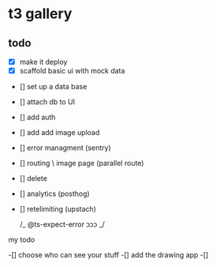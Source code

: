 # t3 gallery

## todo

- [x] make it deploy
- [x] scaffold basic ui with mock data
- [] set up a data base
- [] attach db to UI
- [] add auth
- [] add add image upload
- [] error managment (sentry)
- [] routing \ image page (parallel route)
- [] delete
- [] analytics (posthog)
- [] retelimiting (upstach)

  /_ @ts-expect-error כככ _/

my todo

-[] choose who can see your stuff
-[] add the drawing app
-[]
